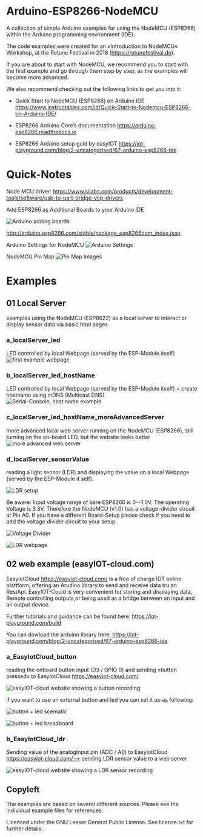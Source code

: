 # Arduino-ESP8266-NodeMCU
A collection of simple Arduino examples for using the NodeMCU (ESP8266) within the Arduino programming environment (IDE).

The code examples were created for an »Introduction to NodeMCU« Workshop, at the Retune Festival in 2018 (https://retunefestival.de).

If you are about to start with NodeMCU, we recommend you to start with the first example and go through them step by step, as the examples will become more advanced.

We also recommend checking out the following links to get you into it:

* Quick Start to NodeMCU (ESP8266) on Arduino IDE https://www.instructables.com/id/Quick-Start-to-Nodemcu-ESP8266-on-Arduino-IDE/
* ESP8266 Arduino Core’s documentation https://arduino-esp8266.readthedocs.io

* ESP8266 Arduino setup guid by easyIOT https://iot-playground.com/blog/2-uncategorised/67-arduino-esp8266-ide 


# Quick-Notes

Node MCU driver: https://www.silabs.com/products/development-tools/software/usb-to-uart-bridge-vcp-drivers

Add ESP8266 as Additional Boards to your Arduino IDE

![Arduino adding boards](https://raw.githubusercontent.com/cirg-io/Arduino-ESP8266-NodeMCU/master/images/Arduino_addBoards.png)

http://arduino.esp8266.com/stable/package_esp8266com_index.json

Arduino Settings for NodeMCU
![Arduino Settings](https://raw.githubusercontent.com/cirg-io/Arduino-ESP8266-NodeMCU/master/images/arduinoSettings.png)

NodeMCU Pin Map
![Pin Map Images](https://cloud.githubusercontent.com/assets/1028096/15046915/966321bc-12e2-11e6-9a95-b5418c0efdaf.png)


# Examples

## 01 Local Server
examples using the NodeMCU (ESP8622) as a local server to interact or display sensor data via basic html pages

### a_localServer_led
LED controlled by local Webpage (served by the ESP-Module itself)
![first example webpage](https://raw.githubusercontent.com/cirg-io/Arduino-ESP8266-NodeMCU/master/images/example_01.png)

### b_localServer_led_hostName
LED controlled by local Webpage (served by the ESP-Module itself) + create hostname using mDNS (Multicast DNS)
![Serial-Console, host name example](https://raw.githubusercontent.com/cirg-io/Arduino-ESP8266-NodeMCU/master/images/terminalExample_hostName.png)

### c_localServer_led_hostName_moreAdvancedServer
more advanced local web server running on the NodeMCU (ESP8266), still turning on the on-board LED, but the website looks better
![more advanced web server](https://raw.githubusercontent.com/cirg-io/Arduino-ESP8266-NodeMCU/master/images/example_1c.png)

### d_localServer_sensorValue
reading a light sensor (LDR) and displaying the value on a local Webpage (served by the ESP-Module it self). 

![LDR setup](https://raw.githubusercontent.com/cirg-io/Arduino-ESP8266-NodeMCU/master/images/LDR_setup.png)

Be aware: Input voltage range of bare ESP8266 is 0—1.0V. The operating Voltage is 3.3V. Therefore the NodeMCU (v1.0) has a voltage-divider circuit at Pin A0. If you have a different Board-Setup please check if you need to add the voltage divider circuit to your setup.

![Voltage Divider](https://raw.githubusercontent.com/cirg-io/Arduino-ESP8266-NodeMCU/master/images/VoltageDivider.png)

![LDR webpage](https://raw.githubusercontent.com/cirg-io/Arduino-ESP8266-NodeMCU/master/images/LDR_example.png)


## 02 web example (easyIOT-cloud.com)   

EasyIotCloud https://easyiot-cloud.com/ is a free of charge IOT online plattform, offering an Arudino library to send and receive data tru an RestApi. EasyIOT-Could is very convenient for storing and displaying data, Remote controlling outputs,or being used as a bridge between an input and an output device.   

Further tutorials and guidance can be found here: https://iot-playground.com/build

You can dowload the arduino library here: https://iot-playground.com/blog/2-uncategorised/67-arduino-esp8266-ide


### a_EasyIotCloud_button
reading the onboard button input (D3 / GPIO 0) and sending »button pressed« to EasyIotCloud https://easyiot-cloud.com/ 

![easyIOT-cloud website showing a button recording](https://raw.githubusercontent.com/cirg-io/Arduino-ESP8266-NodeMCU/master/images/sampleData_button.png)

if you want to use an external button and led you can set it up as following: 

![button + led scematic](https://raw.githubusercontent.com/cirg-io/Arduino-ESP8266-NodeMCU/master/images/button+led_2.png)

![button + led breadboard](https://raw.githubusercontent.com/cirg-io/Arduino-ESP8266-NodeMCU/master/images/button+led.png)

### b_EasyIotCloud_ldr
Sending value of the analogInput pin (ADC / A0) to EasyIotCloud https://easyiot-cloud.com/--> sending LDR sensor value to a web server

![easyIOT-cloud website showing a LDR sensor recording](https://raw.githubusercontent.com/cirg-io/Arduino-ESP8266-NodeMCU/master/images/sampleData_ldr_01.png)


## Copyleft

The examples are based on several different sources. Please see the individual example files for references.

Licensed under the GNU Lesser General Public License. See license.txt for further details.

